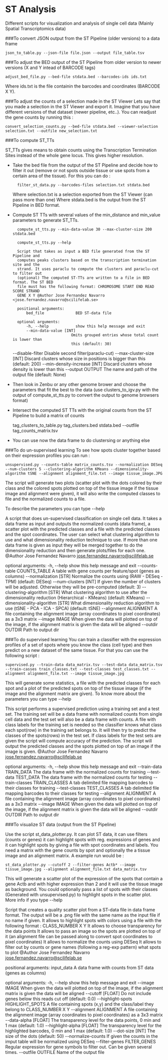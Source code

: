 # ST Analysis 

Different scripts for visualization and analysis of single cell data (Mainly Spatial Transcriptomics data)

###To convert JSON output from the ST Pipeline (older versions) to a data frame

    json_to_table.py --json-file file.json --output file_table.tsv

###To adjust the BED output of the ST Pipeline from older version to newer versions (X and Y intead of BARCODE tags)

    adjust_bed_file.py --bed-file stdata.bed --barcodes-ids ids.txt
    
  Where ids.txt is the file containin the barcodes and coordinates (BARCODE X Y).
  
###To adjust the counts of a selection made in the ST Viewer
Lets say that you made a selection in the ST Viewer and export it. Imagine
that you have different versions of that dataset (newer pipeline, etc..). You
can readjust the gene counts by running this :

    convert_selection_counts.py --bed-file stdata.bed --viewer-selection selection.txt --outfile new_selection.txt
  
###To compute ST_TTs

ST_TTs gives means to obtain counts using the Transcription Termination Sites
instead of the whole gene locus. This gives higher resolution. 

- Take the bed file from the output of the ST Pipeline and decide how to filter it out 
(remove or not spots outside tissue or use spots from a certain area of the tissue). For
this you can do :
 
        filter_st_data.py --barcodes-files selection.txt stdata.bed

  Where selection.txt is a selection exported from the ST Viewer (can pass more than one)
  Where stdata.bed is the output from the ST Pipeline in BED format.
  
- Compute ST TTs with several values of the min_distance and min_value parameters to generate ST_TTs.

        compute_st_tts.py --min-data-value 30 --max-cluster-size 200 stdata.bed
  
        compute_st_tts.py --help
        
        Script that takes as input a BED file generated from the ST Pipeline and
        computes peaks clusters based on the transcription termination site and the
        strand. It uses paraclu to compute the clusters and paraclu-cut to filter out
        (optional) The computed ST-TTs are written to a file in BED format. The ST BED
        file must has the following format: CHROMOSOME START END READ SCORE STRAND
        GENE X Y @Author Jose Fernandez Navarro <jose.fernandez.navarro@scilifelab.se>

        positional arguments:
            bed_file              BED ST-data file

        optional arguments:
            -h, --help            show this help message and exit
            --min-data-value [INT]
                                Omits grouped entries whose total count is lower than
                                this (default: 30)
    --disable-filter      Disable second filter(paraclu-cut)
    --max-cluster-size [INT]
                          Discard clusters whose size in positions is bigger
                          than this (default: 200)
    --min-density-increase [INT]
                          Discard clusters whose density is lower than this
    --output OUTPUT       The name and path of the output file (default: None)    
  
- Then look in Zenbu or any other genome brower and choose the parameters that fit the best to the data
  (use clusters_to_igv.py with the output of compute_st_tts.py to convert the output to genome browsers format)
- Intersect the computed ST TTs with the original counts from the ST Pipeline to build a matrix of counts

    tag_clusters_to_table.py tag_clusters.bed stdata.bed --outfile tag_counts_matrix.tsv

- You can use now the data frame to do clustersing or anything else

###To do un-supervised learning
To see how spots cluster together based on their expression profiles you can run : 

    unsupervised.py --counts-table matrix_counts.tsv --normalization DESeq --num-clusters 5 --clustering-algorithm KMeans --dimensionality-algorithm tSNE --alignment alignment_file.txt --image tissue_image.JPG
    
  The script will generate two plots (scatter plot with the dots colored by their class and the colored spots plotted on top of the tissue image if the tissue image and alignment were given), it will also write the computed classes to file and the normalized counts to a file. 
  
  To describe the parameters you can type --help 
  
  A script that does un-supervised classification on single cell data. It takes
  a data frame as input and outputs the normalized counts (data frame), a
  scatter plot with the predicted classes and a file with the predicted classes
  and the spot coordinates. The user can select what clustering algorithm to use
  and what dimensionality reduction technique to use. If more than one data
  frame is given as input they will be merged together to do the dimensionality
  reduction and then generate plots/files for each one. @Author Jose Fernandez
  Navarro <jose.fernandez.navarro@scilifelab.se>

  optional arguments:
    -h, --help            show this help message and exit
    --counts-table COUNTS_TABLE
                          A table with gene counts per feature/spot (genes as
                          columns)
    --normalization [STR]
                          Normalize the counts using (RAW - DESeq - TPM)
                          (default: DESeq)
    --num-clusters [INT]  If given the number of clusters will be adjusted.
                          Otherwise they will be pre-computed (default: 3)
    --clustering-algorithm [STR]
                          What clustering algorithm to use after the
                          dimensionality reduction (Hierarchical - KMeans)
                          (default: KMeans)
    --dimensionality-algorithm [STR]
                          What dimensionality reduction algorithm to use (tSNE -
                          PCA - ICA - SPCA) (default: tSNE)
    --alignment ALIGNMENT
                          A file containing the alignment image (array
                          coordinates to pixel coordinates) as a 3x3 matrix
    --image IMAGE         When given the data will plotted on top of the image,
                          if the alignment matrix is given the data will be
                          aligned
    --outdir OUTDIR       Path to output dir

###To do supervised learning
You can train a classifier with the expression profiles of a set of spots
where you know the class (cell type) and then predict on a new dataset
of the same tissue. For that you can use the following script :

    supervised.py --train-data data_matrix.tsv --test-data data_matrix.tsv --train-casses train_classes.txt --test-classes test_classes.txt --alignment alignment_file.txt --image tissue_image.jpg
    
  This will generate some statistics, a file with the predicted classes for each spot and a plot of the predicted spots on     top of the tissue image (if the image and the alignment matrix are given). 
  To know more about the parameters you can type --help
  
  This script performs a supervised prediction using a training set and a test
  set. The training set will be a data frame with normalized counts from single
  cell data and the test set will also be a data frame with counts. A file with
  class labels for the training set is needed so the classifier knows what class
  each spot(row) in the training set belongs to. It will then try to predict the
  classes of the spots(rows) in the test set. If class labels for the test sets
  are given the script will compute accuracy of the prediction. The script will
  output the predicted classes and the spots plotted on top of an image if the
  image is given. @Author Jose Fernandez Navarro
  <jose.fernandez.navarro@scilifelab.se>

  optional arguments:
    -h, --help            show this help message and exit
    --train-data TRAIN_DATA
                          The data frame with the normalized counts for training
    --test-data TEST_DATA
                          The data frame with the normalized counts for testing
    --train-classes TRAIN_CLASSES
                          A tab delimited file mapping barcodes to their classes
                          for training
    --test-classes TEST_CLASSES
                          A tab delimited file mapping barcodes to their classes
                          for testing
    --alignment ALIGNMENT
                          A file containing the alignment image (array
                          coordinates to pixel coordinates) as a 3x3 matrix
    --image IMAGE         When given the data will plotted on top of the image,
                          if the alignment matrix is given the data will be
                          aligned
    --outdir OUTDIR         Path to output dir

###To visualize ST data (output from the ST Pipeline) 

Use the script st_data_plotter.py. It can plot ST data, it can use
filters (counts or genes) it can highlight spots with reg. expressions
of genes and it can highlight spots by giving a file with spot coordinates
and labels. You need a matrix with the gene counts by spot and optionally
the a tissue image and an alignment matrix. A example run would be : 

    st_data_plotter.py --cutoff 2 --filter-genes Actb* --image tissue_image.jpg --alignment alignment_file.txt data_matrix.tsv
    
  This will generate a scatter plot of the expression of the spots that contain a gene Actb and with higher expression than 2 and it will use the tissue image as background. You could optionally pass a list of spots with their classes (Generated with unsupervised.py) to highlight spots in the scatter plot. More info if you type --help
  
  Script that creates a quality scatter plot from a ST-data file in data frame
  format. The output will be a .png file with the same name as the input file if
  no name if given. It allows to highlight spots with colors using a file with
  the following format : CLASS_NUMBER X Y It allows to choose transparency for
  the data points It allows to pass an image so the spots are plotted on top of
  it (an alignment file can be passed along to convert spot coordinates to pixel
  coordinates) It allows to normalize the counts using DESeq It allows to filter
  out by counts or gene names (following a reg-exp pattern) what spots to plot
  @Author Jose Fernandez Navarro <jose.fernandez.navarro@scilifelab.se>

  positional arguments:
    input_data            A data frame with counts from ST data (genes as
                          columns)

  optional arguments:
    -h, --help            show this help message and exit
    --image IMAGE         When given the data will plotted on top of the image,
                          if the alignment matrix is given the data will be
                          aligned
    --cutoff [FLOAT]      Do not include genes below this reads cut off
                          (default: 0.0)
    --highlight-spots HIGHLIGHT_SPOTS
                          A file containing spots (x,y) and the class/label they
                          belong to CLASS_NUMBER X Y
    --alignment ALIGNMENT
                          A file containing the alignment image (array
                          coordinates to pixel coordinates) as a 3x3 matrix
    --data-alpha [FLOAT]  The transparency level for the data points, 0 min and
                          1 max (default: 1.0)
    --highlight-alpha [FLOAT]
                          The transparency level for the highlighted barcodes, 0
                          min and 1 max (default: 1.0)
    --dot-size [INT]      The size of the dots (default: 50)
    --normalize-counts    If given the counts in the imput table will be
                          normalized using DESeq
    --filter-genes FILTER_GENES
                          Regular expression for gene symbols to filter out. Can
                          be given several times.
    --outfile OUTFILE     Name of the output file

